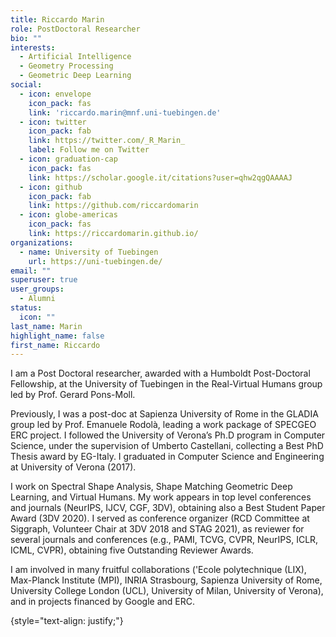 ```yaml
---
title: Riccardo Marin
role: PostDoctoral Researcher
bio: ""
interests:
  - Artificial Intelligence
  - Geometry Processing
  - Geometric Deep Learning
social:
  - icon: envelope
    icon_pack: fas
    link: 'riccardo.marin@mnf.uni-tuebingen.de'
  - icon: twitter
    icon_pack: fab
    link: https://twitter.com/_R_Marin_
    label: Follow me on Twitter
  - icon: graduation-cap
    icon_pack: fas
    link: https://scholar.google.it/citations?user=qhw2qgQAAAAJ
  - icon: github
    icon_pack: fab
    link: https://github.com/riccardomarin
  - icon: globe-americas
    icon_pack: fas
    link: https://riccardomarin.github.io/
organizations:
  - name: University of Tuebingen
    url: https://uni-tuebingen.de/
email: ""
superuser: true
user_groups:
  - Alumni
status:
  icon: ""
last_name: Marin
highlight_name: false
first_name: Riccardo
---
```

I am a Post Doctoral researcher, awarded with a Humboldt Post-Doctoral Fellowship, at the University of Tuebingen in the Real-Virtual Humans group led by Prof. Gerard Pons-Moll.

Previously, I was a post-doc at Sapienza University of Rome in the GLADIA group led by Prof. Emanuele Rodolà, leading a work package of SPECGEO ERC project. I followed the University of Verona’s Ph.D program in Computer Science, under the supervision of Umberto Castellani, collecting a Best PhD Thesis award by EG-Italy. I graduated in Computer Science and Engineering at University of Verona (2017).

I work on Spectral Shape Analysis, Shape Matching Geometric Deep Learning, and Virtual Humans. My work appears in top level conferences and journals (NeurIPS, IJCV, CGF, 3DV), obtaining also a Best Student Paper Award (3DV 2020). I served as conference organizer (RCD Committee at Siggraph, Volunteer Chair at 3DV 2018 and STAG 2021), as reviewer for several journals and conferences (e.g., PAMI, TCVG, CVPR, NeurIPS, ICLR, ICML, CVPR), obtaining five Outstanding Reviewer Awards.

I am involved in many fruitful collaborations ('Ecole polytechnique (LIX), Max-Planck Institute (MPI), INRIA Strasbourg, Sapienza University of Rome, University College London (UCL), University of Milan, University of Verona), and in projects financed by Google and ERC.

{style="text-align: justify;"}
